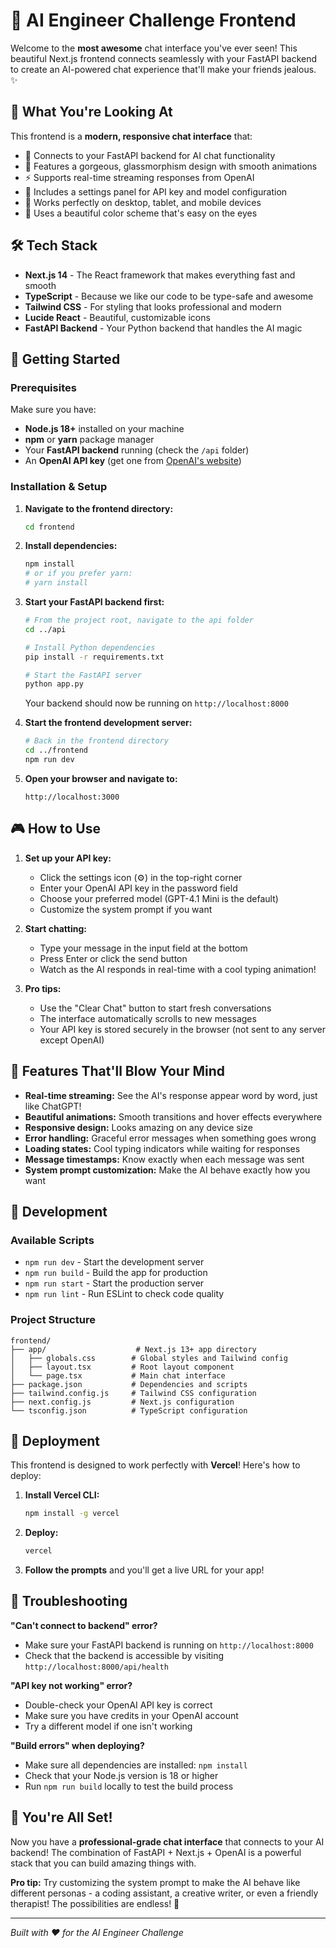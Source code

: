 # 🚀 AI Engineer Challenge Frontend

Welcome to the **most awesome** chat interface you've ever seen! This beautiful Next.js frontend connects seamlessly with your FastAPI backend to create an AI-powered chat experience that'll make your friends jealous. ✨

## 🎯 What You're Looking At

This frontend is a **modern, responsive chat interface** that:
- 🤖 Connects to your FastAPI backend for AI chat functionality
- 🎨 Features a gorgeous, glassmorphism design with smooth animations
- ⚡ Supports real-time streaming responses from OpenAI
- 🔧 Includes a settings panel for API key and model configuration
- 📱 Works perfectly on desktop, tablet, and mobile devices
- 🌈 Uses a beautiful color scheme that's easy on the eyes

## 🛠️ Tech Stack

- **Next.js 14** - The React framework that makes everything fast and smooth
- **TypeScript** - Because we like our code to be type-safe and awesome
- **Tailwind CSS** - For styling that looks professional and modern
- **Lucide React** - Beautiful, customizable icons
- **FastAPI Backend** - Your Python backend that handles the AI magic

## 🚀 Getting Started

### Prerequisites

Make sure you have:
- **Node.js 18+** installed on your machine
- **npm** or **yarn** package manager
- Your **FastAPI backend** running (check the `/api` folder)
- An **OpenAI API key** (get one from [OpenAI's website](https://platform.openai.com/api-keys))

### Installation & Setup

1. **Navigate to the frontend directory:**
   ```bash
   cd frontend
   ```

2. **Install dependencies:**
   ```bash
   npm install
   # or if you prefer yarn:
   # yarn install
   ```

3. **Start your FastAPI backend first:**
   ```bash
   # From the project root, navigate to the api folder
   cd ../api
   
   # Install Python dependencies
   pip install -r requirements.txt
   
   # Start the FastAPI server
   python app.py
   ```
   
   Your backend should now be running on `http://localhost:8000`

4. **Start the frontend development server:**
   ```bash
   # Back in the frontend directory
   cd ../frontend
   npm run dev
   ```

5. **Open your browser and navigate to:**
   ```
   http://localhost:3000
   ```

## 🎮 How to Use

1. **Set up your API key:**
   - Click the settings icon (⚙️) in the top-right corner
   - Enter your OpenAI API key in the password field
   - Choose your preferred model (GPT-4.1 Mini is the default)
   - Customize the system prompt if you want

2. **Start chatting:**
   - Type your message in the input field at the bottom
   - Press Enter or click the send button
   - Watch as the AI responds in real-time with a cool typing animation!

3. **Pro tips:**
   - Use the "Clear Chat" button to start fresh conversations
   - The interface automatically scrolls to new messages
   - Your API key is stored securely in the browser (not sent to any server except OpenAI)

## 🎨 Features That'll Blow Your Mind

- **Real-time streaming:** See the AI's response appear word by word, just like ChatGPT!
- **Beautiful animations:** Smooth transitions and hover effects everywhere
- **Responsive design:** Looks amazing on any device size
- **Error handling:** Graceful error messages when something goes wrong
- **Loading states:** Cool typing indicators while waiting for responses
- **Message timestamps:** Know exactly when each message was sent
- **System prompt customization:** Make the AI behave exactly how you want

## 🔧 Development

### Available Scripts

- `npm run dev` - Start the development server
- `npm run build` - Build the app for production
- `npm run start` - Start the production server
- `npm run lint` - Run ESLint to check code quality

### Project Structure

```
frontend/
├── app/                    # Next.js 13+ app directory
│   ├── globals.css        # Global styles and Tailwind config
│   ├── layout.tsx         # Root layout component
│   └── page.tsx           # Main chat interface
├── package.json           # Dependencies and scripts
├── tailwind.config.js     # Tailwind CSS configuration
├── next.config.js         # Next.js configuration
└── tsconfig.json          # TypeScript configuration
```

## 🚀 Deployment

This frontend is designed to work perfectly with **Vercel**! Here's how to deploy:

1. **Install Vercel CLI:**
   ```bash
   npm install -g vercel
   ```

2. **Deploy:**
   ```bash
   vercel
   ```

3. **Follow the prompts** and you'll get a live URL for your app!

## 🐛 Troubleshooting

**"Can't connect to backend" error?**
- Make sure your FastAPI backend is running on `http://localhost:8000`
- Check that the backend is accessible by visiting `http://localhost:8000/api/health`

**"API key not working" error?**
- Double-check your OpenAI API key is correct
- Make sure you have credits in your OpenAI account
- Try a different model if one isn't working

**"Build errors" when deploying?**
- Make sure all dependencies are installed: `npm install`
- Check that your Node.js version is 18 or higher
- Run `npm run build` locally to test the build process

## 🎉 You're All Set!

Now you have a **professional-grade chat interface** that connects to your AI backend! The combination of FastAPI + Next.js + OpenAI is a powerful stack that you can build amazing things with.

**Pro tip:** Try customizing the system prompt to make the AI behave like different personas - a coding assistant, a creative writer, or even a friendly therapist! The possibilities are endless! 🌟

---

*Built with ❤️ for the AI Engineer Challenge*